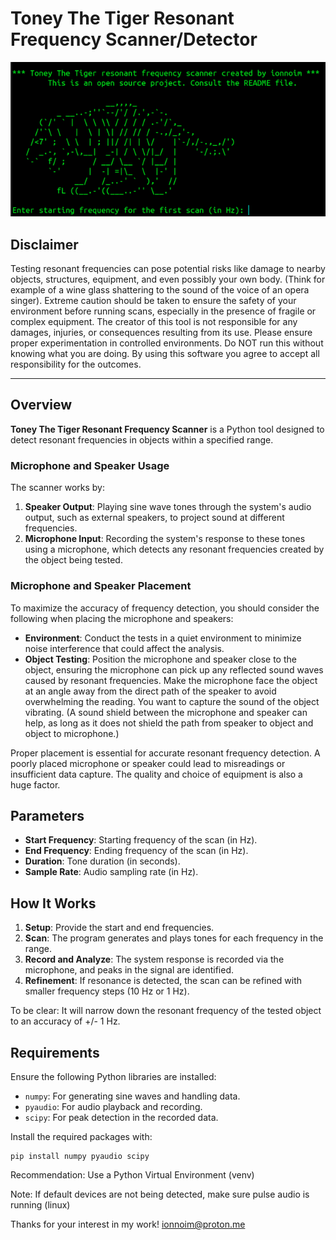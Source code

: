 # Toney The Tiger Resonant Frequency Scanner/Detector
![tiger](toney.png)

## Disclaimer

Testing resonant frequencies can pose potential risks like damage to nearby objects, structures, equipment, and even possibly your own body. (Think for example of a wine glass shattering to the sound of the voice of an opera singer). Extreme caution should be taken to ensure the safety of your environment before running scans, especially in the presence of fragile or complex equipment. The creator of this tool is not responsible for any damages, injuries, or consequences resulting from its use. Please ensure proper experimentation in controlled environments. Do NOT run this without knowing what you are doing. By using this software you agree to accept all responsibility for the outcomes.

---

## Overview

**Toney The Tiger Resonant Frequency Scanner** is a Python tool designed to detect resonant frequencies in objects within a specified range. 

### Microphone and Speaker Usage
The scanner works by:
1. **Speaker Output**: Playing sine wave tones through the system's audio output, such as external speakers, to project sound at different frequencies.
2. **Microphone Input**: Recording the system's response to these tones using a microphone, which detects any resonant frequencies created by the object being tested.

### Microphone and Speaker Placement
To maximize the accuracy of frequency detection, you should consider the following when placing the microphone and speakers:
- **Environment**: Conduct the tests in a quiet environment to minimize noise interference that could affect the analysis.
- **Object Testing**: Position the microphone and speaker close to the object, ensuring the microphone can pick up any reflected sound waves caused by resonant frequencies. Make the microphone face the object at an angle away from the direct path of the speaker to avoid overwhelming the reading. You want to capture the sound of the object vibrating. (A sound shield between the microphone and speaker can help, as long as it does not shield the path from speaker to object and object to microphone.) 
  
Proper placement is essential for accurate resonant frequency detection. A poorly placed microphone or speaker could lead to misreadings or insufficient data capture. 
The quality and choice of equipment is also a huge factor.

## Parameters
- **Start Frequency**: Starting frequency of the scan (in Hz).
- **End Frequency**: Ending frequency of the scan (in Hz).
- **Duration**: Tone duration (in seconds).
- **Sample Rate**: Audio sampling rate (in Hz).

## How It Works
1. **Setup**: Provide the start and end frequencies.
2. **Scan**: The program generates and plays tones for each frequency in the range.
3. **Record and Analyze**: The system response is recorded via the microphone, and peaks in the signal are identified.
4. **Refinement**: If resonance is detected, the scan can be refined with smaller frequency steps (10 Hz or 1 Hz).

To be clear: It will narrow down the resonant frequency of the tested object to an accuracy of +/- 1 Hz.

## Requirements
Ensure the following Python libraries are installed:
- `numpy`: For generating sine waves and handling data.
- `pyaudio`: For audio playback and recording.
- `scipy`: For peak detection in the recorded data.

Install the required packages with:
```
pip install numpy pyaudio scipy
```
Recommendation: Use a Python Virtual Environment (venv)

Note: If default devices are not being detected, make sure pulse audio is running (linux)


Thanks for your interest in my work! 
ionnoim@proton.me
